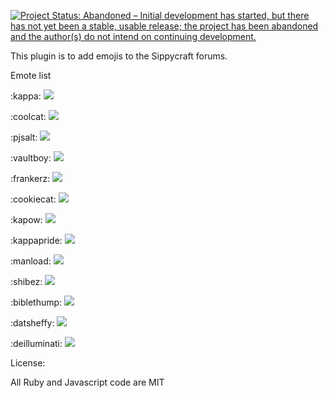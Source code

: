 [![Project Status: Abandoned – Initial development has started, but there has not yet been a stable, usable release; the project has been abandoned and the author(s) do not intend on continuing development.](http://www.repostatus.org/badges/latest/abandoned.svg)](http://www.repostatus.org/#abandoned)

This plugin is to add emojis to the Sippycraft forums.

Emote list

:kappa: <img src="https://static-cdn.jtvnw.net/emoticons/v1/25/1.0?v=0">

:coolcat: <img src="https://static-cdn.jtvnw.net/emoticons/v1/58127/1.0?v=0">

:pjsalt: <img src="https://static-cdn.jtvnw.net/emoticons/v1/36/1.0?v=0">

:vaultboy: <img src="https://static-cdn.jtvnw.net/emoticons/v1/54090/1.0?v=0">

:frankerz: <img src="https://static-cdn.jtvnw.net/emoticons/v1/65/1.0?v=0">

:cookiecat: <img src="http://i.imgur.com/3c3f8xp.png">

:kapow: <img src="https://static-cdn.jtvnw.net/emoticons/v1/9803/1.0?v=0">

:kappapride: <img src="https://static-cdn.jtvnw.net/emoticons/v1/55338/1.0?v=0">

:manload: <img src="http://i.imgur.com/BDyXZYZ.png?v=0">

:shibez: <img src="https://static-cdn.jtvnw.net/emoticons/v1/27903/1.0?v=0">

:biblethump: <img src="https://static-cdn.jtvnw.net/emoticons/v1/86/1.0?v=0">

:datsheffy: <img src="https://static-cdn.jtvnw.net/emoticons/v1/170/1.0?v=0">

:deilluminati: <img src="https://static-cdn.jtvnw.net/emoticons/v1/46248/1.0?v=0">

License:

All Ruby and Javascript code are MIT


